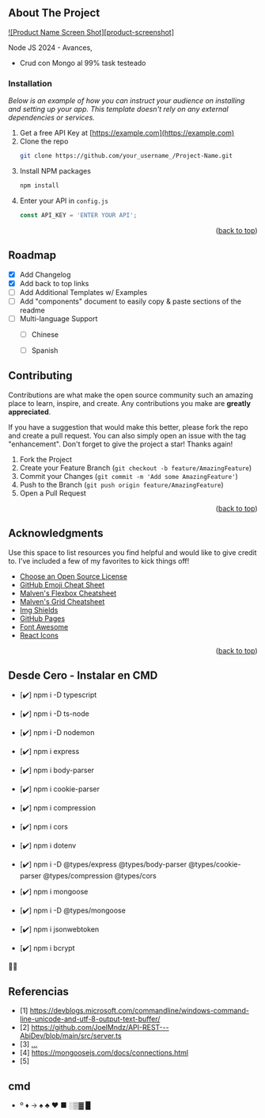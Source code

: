 <!-- Improved compatibility of back to top link: See: https://github.com/othneildrew/Best-README-Template/pull/73 -->
<a name="readme-top"></a><!-- ABOUT THE PROJECT -->



## About The Project

[![Product Name Screen Shot][product-screenshot]](https://example.com)

Node JS 2024 - Avances, 

* Crud con Mongo al 99% task testeado



### Installation

_Below is an example of how you can instruct your audience on installing and setting up your app. This template doesn't rely on any external dependencies or services._

1. Get a free API Key at [https://example.com](https://example.com)
2. Clone the repo
   ```sh
   git clone https://github.com/your_username_/Project-Name.git
   ```
3. Install NPM packages
   ```sh
   npm install
   ```
4. Enter your API in `config.js`
   ```js
   const API_KEY = 'ENTER YOUR API';
   ```

<p align="right">(<a href="#readme-top">back to top</a>)</p>


<!-- ROADMAP -->
## Roadmap

- [x] Add Changelog
- [x] Add back to top links
- [ ] Add Additional Templates w/ Examples
- [ ] Add "components" document to easily copy & paste sections of the readme
- [ ] Multi-language Support
    - [ ] Chinese
    - [ ] Spanish


<!-- CONTRIBUTING -->
## Contributing

Contributions are what make the open source community such an amazing place to learn, inspire, and create. Any contributions you make are **greatly appreciated**.

If you have a suggestion that would make this better, please fork the repo and create a pull request. You can also simply open an issue with the tag "enhancement".
Don't forget to give the project a star! Thanks again!

1. Fork the Project
2. Create your Feature Branch (`git checkout -b feature/AmazingFeature`)
3. Commit your Changes (`git commit -m 'Add some AmazingFeature'`)
4. Push to the Branch (`git push origin feature/AmazingFeature`)
5. Open a Pull Request

<p align="right">(<a href="#readme-top">back to top</a>)</p>


<!-- ACKNOWLEDGMENTS -->
## Acknowledgments

Use this space to list resources you find helpful and would like to give credit to. I've included a few of my favorites to kick things off!

* [Choose an Open Source License](https://choosealicense.com)
* [GitHub Emoji Cheat Sheet](https://www.webpagefx.com/tools/emoji-cheat-sheet)
* [Malven's Flexbox Cheatsheet](https://flexbox.malven.co/)
* [Malven's Grid Cheatsheet](https://grid.malven.co/)
* [Img Shields](https://shields.io)
* [GitHub Pages](https://pages.github.com)
* [Font Awesome](https://fontawesome.com)
* [React Icons](https://react-icons.github.io/react-icons/search)

<p align="right">(<a href="#readme-top">back to top</a>)</p>


## Desde Cero - Instalar en CMD

* [✔️] npm i -D typescript
* [✔️] npm i -D ts-node
* [✔️] npm i -D nodemon

* [✔️] npm i express
* [✔️] npm i body-parser
* [✔️] npm i cookie-parser
* [✔️] npm i compression
* [✔️] npm i cors
* [✔️] npm i dotenv

* [✔️] npm i -D @types/express @types/body-parser @types/cookie-parser @types/compression @types/cors

* [✔️] npm i mongoose
* [✔️] npm i -D @types/mongoose

* [✔️] npm i jsonwebtoken
* [✔️] npm i bcrypt

💠🐵

## Referencias

* [1] https://devblogs.microsoft.com/commandline/windows-command-line-unicode-and-utf-8-output-text-buffer/
* [2] https://github.com/JoelMndz/API-REST---AbiDev/blob/main/src/server.ts
* [3] [...](https://samwize.com/2014/03/07/what-mongoose-never-explain-to-you-on-case-sentivity/)
* [4] https://mongoosejs.com/docs/connections.html
* [5]


## cmd

 * º ♦ → ♠ ♣ ♥ ■ ░▒▓ █